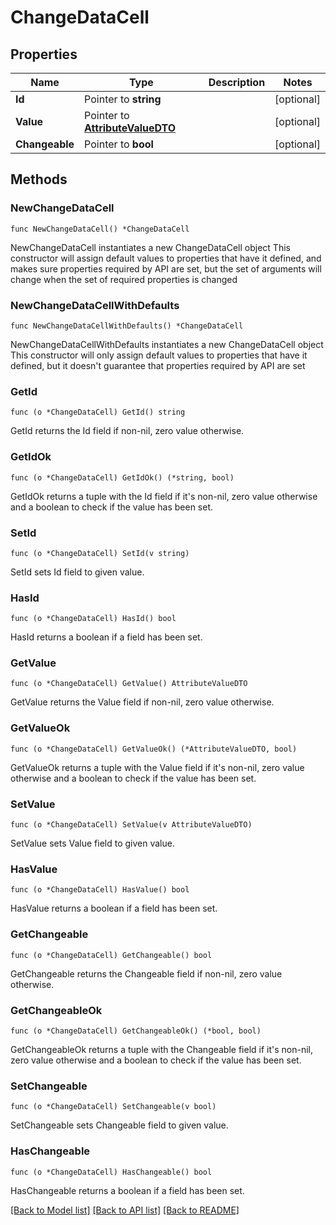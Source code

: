 # ChangeDataCell

## Properties

Name | Type | Description | Notes
------------ | ------------- | ------------- | -------------
**Id** | Pointer to **string** |  | [optional] 
**Value** | Pointer to [**AttributeValueDTO**](AttributeValueDTO.md) |  | [optional] 
**Changeable** | Pointer to **bool** |  | [optional] 

## Methods

### NewChangeDataCell

`func NewChangeDataCell() *ChangeDataCell`

NewChangeDataCell instantiates a new ChangeDataCell object
This constructor will assign default values to properties that have it defined,
and makes sure properties required by API are set, but the set of arguments
will change when the set of required properties is changed

### NewChangeDataCellWithDefaults

`func NewChangeDataCellWithDefaults() *ChangeDataCell`

NewChangeDataCellWithDefaults instantiates a new ChangeDataCell object
This constructor will only assign default values to properties that have it defined,
but it doesn't guarantee that properties required by API are set

### GetId

`func (o *ChangeDataCell) GetId() string`

GetId returns the Id field if non-nil, zero value otherwise.

### GetIdOk

`func (o *ChangeDataCell) GetIdOk() (*string, bool)`

GetIdOk returns a tuple with the Id field if it's non-nil, zero value otherwise
and a boolean to check if the value has been set.

### SetId

`func (o *ChangeDataCell) SetId(v string)`

SetId sets Id field to given value.

### HasId

`func (o *ChangeDataCell) HasId() bool`

HasId returns a boolean if a field has been set.

### GetValue

`func (o *ChangeDataCell) GetValue() AttributeValueDTO`

GetValue returns the Value field if non-nil, zero value otherwise.

### GetValueOk

`func (o *ChangeDataCell) GetValueOk() (*AttributeValueDTO, bool)`

GetValueOk returns a tuple with the Value field if it's non-nil, zero value otherwise
and a boolean to check if the value has been set.

### SetValue

`func (o *ChangeDataCell) SetValue(v AttributeValueDTO)`

SetValue sets Value field to given value.

### HasValue

`func (o *ChangeDataCell) HasValue() bool`

HasValue returns a boolean if a field has been set.

### GetChangeable

`func (o *ChangeDataCell) GetChangeable() bool`

GetChangeable returns the Changeable field if non-nil, zero value otherwise.

### GetChangeableOk

`func (o *ChangeDataCell) GetChangeableOk() (*bool, bool)`

GetChangeableOk returns a tuple with the Changeable field if it's non-nil, zero value otherwise
and a boolean to check if the value has been set.

### SetChangeable

`func (o *ChangeDataCell) SetChangeable(v bool)`

SetChangeable sets Changeable field to given value.

### HasChangeable

`func (o *ChangeDataCell) HasChangeable() bool`

HasChangeable returns a boolean if a field has been set.


[[Back to Model list]](../README.md#documentation-for-models) [[Back to API list]](../README.md#documentation-for-api-endpoints) [[Back to README]](../README.md)


